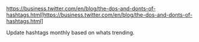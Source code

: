 https://business.twitter.com/en/blog/the-dos-and-donts-of-hashtags.html[https://business.twitter.com/en/blog/the-dos-and-donts-of-hashtags.html]

Update hashtags monthly based on whats trending.
